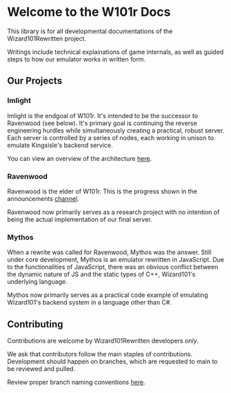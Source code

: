 # Welcome to the W101r Docs

This library is for all developmental documentations of the Wizard101Rewritten project.

Writings include technical explainations of game internals, as well as guided steps to how our emulator works in written form.

## Our Projects
### Imlight
Imlight is the endgoal of W101r. It's intended to be the successor to Ravenwood (see below). It's primary goal is continuing the reverse engineering hurdles while simultaneously creating a practical, robust
server. Each server is controlled by a series of nodes, each working in unison to emulate Kingsisle's backend service.

You can view an overview of the architecture [here](https://drive.google.com/file/d/17utqstWzrlxPp8cVjTZX4e_Hhy8ThKSn/view).
### Ravenwood
Ravenwood is the elder of W101r. This is the progress shown in the announcements [channel](https://discord.com/channels/868474951106183188/868474951185858583).

Ravenwood now primarily serves as a research project with no intention of being the actual implementation of our final server.

### Mythos
When a rewrite was called for Ravenwood, Mythos was the answer. Still under core development, Mythos is an emulator rewritten in JavaScript. Due to the functionalities of JavaScript, 
there was an obvious conflict between the dynamic nature of JS and the static types of C++, Wizard101's underlying language.

Mythos now primarily serves as a practical code example of emulating Wizard101's backend system in a language other than C#.

## Contributing
Contributions are welcome by Wizard101Rewritten developers _only_.

We ask that contributors follow the main staples of contributions. Development should happen on branches, which are requested to main to be reviewed and pulled.

Review proper branch naming conventions [here](https://codingsight.com/git-branching-naming-convention-best-practices/).